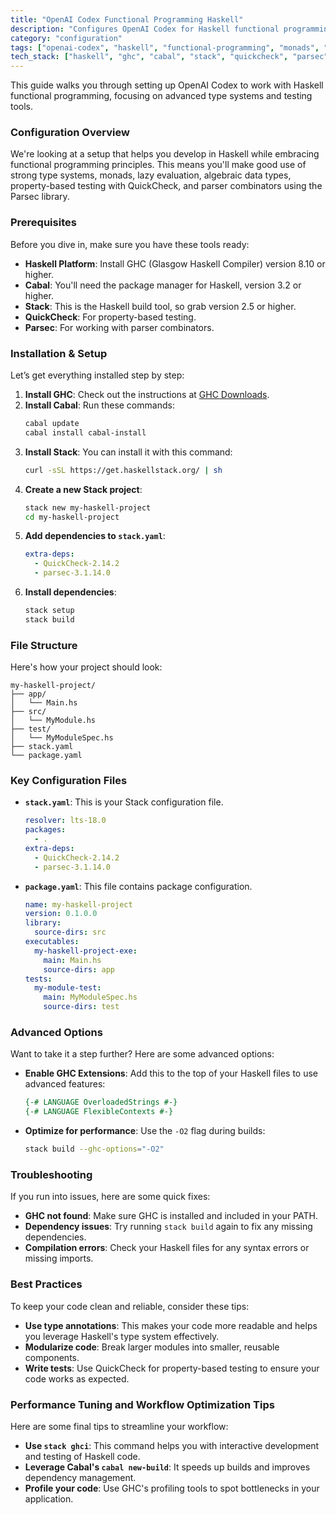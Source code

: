 ```yaml
---
title: "OpenAI Codex Functional Programming Haskell"
description: "Configures OpenAI Codex for Haskell functional programming with advanced type systems and testing tools."
category: "configuration"
tags: ["openai-codex", "haskell", "functional-programming", "monads", "type-systems", "pure-functions", "quickcheck", "parsec"]
tech_stack: ["haskell", "ghc", "cabal", "stack", "quickcheck", "parsec"]
---
```


This guide walks you through setting up OpenAI Codex to work with Haskell functional programming, focusing on advanced type systems and testing tools.

### Configuration Overview
We're looking at a setup that helps you develop in Haskell while embracing functional programming principles. This means you'll make good use of strong type systems, monads, lazy evaluation, algebraic data types, property-based testing with QuickCheck, and parser combinators using the Parsec library.

### Prerequisites
Before you dive in, make sure you have these tools ready:
- **Haskell Platform**: Install GHC (Glasgow Haskell Compiler) version 8.10 or higher.
- **Cabal**: You'll need the package manager for Haskell, version 3.2 or higher.
- **Stack**: This is the Haskell build tool, so grab version 2.5 or higher.
- **QuickCheck**: For property-based testing.
- **Parsec**: For working with parser combinators.

### Installation & Setup
Let’s get everything installed step by step:

1. **Install GHC**: Check out the instructions at [GHC Downloads](https://www.haskell.org/ghc/download.html).
2. **Install Cabal**: Run these commands:
   ```bash
   cabal update
   cabal install cabal-install
   ```
3. **Install Stack**: You can install it with this command:
   ```bash
   curl -sSL https://get.haskellstack.org/ | sh
   ```
4. **Create a new Stack project**:
   ```bash
   stack new my-haskell-project
   cd my-haskell-project
   ```
5. **Add dependencies to `stack.yaml`**:
   ```yaml
   extra-deps:
     - QuickCheck-2.14.2
     - parsec-3.1.14.0
   ```
6. **Install dependencies**:
   ```bash
   stack setup
   stack build
   ```

### File Structure
Here's how your project should look:
```
my-haskell-project/
├── app/
│   └── Main.hs
├── src/
│   └── MyModule.hs
├── test/
│   └── MyModuleSpec.hs
├── stack.yaml
└── package.yaml
```

### Key Configuration Files
- **`stack.yaml`**: This is your Stack configuration file.
  ```yaml
  resolver: lts-18.0
  packages:
    - .
  extra-deps:
    - QuickCheck-2.14.2
    - parsec-3.1.14.0
  ```
- **`package.yaml`**: This file contains package configuration.
  ```yaml
  name: my-haskell-project
  version: 0.1.0.0
  library:
    source-dirs: src
  executables:
    my-haskell-project-exe:
      main: Main.hs
      source-dirs: app
  tests:
    my-module-test:
      main: MyModuleSpec.hs
      source-dirs: test
  ```

### Advanced Options
Want to take it a step further? Here are some advanced options:
- **Enable GHC Extensions**: Add this to the top of your Haskell files to use advanced features:
  ```haskell
  {-# LANGUAGE OverloadedStrings #-}
  {-# LANGUAGE FlexibleContexts #-}
  ```
- **Optimize for performance**: Use the `-O2` flag during builds:
  ```bash
  stack build --ghc-options="-O2"
  ```

### Troubleshooting
If you run into issues, here are some quick fixes:
- **GHC not found**: Make sure GHC is installed and included in your PATH.
- **Dependency issues**: Try running `stack build` again to fix any missing dependencies.
- **Compilation errors**: Check your Haskell files for any syntax errors or missing imports.

### Best Practices
To keep your code clean and reliable, consider these tips:
- **Use type annotations**: This makes your code more readable and helps you leverage Haskell's type system effectively.
- **Modularize code**: Break larger modules into smaller, reusable components.
- **Write tests**: Use QuickCheck for property-based testing to ensure your code works as expected.

### Performance Tuning and Workflow Optimization Tips
Here are some final tips to streamline your workflow:
- **Use `stack ghci`**: This command helps you with interactive development and testing of Haskell code.
- **Leverage Cabal's `cabal new-build`**: It speeds up builds and improves dependency management.
- **Profile your code**: Use GHC's profiling tools to spot bottlenecks in your application.
